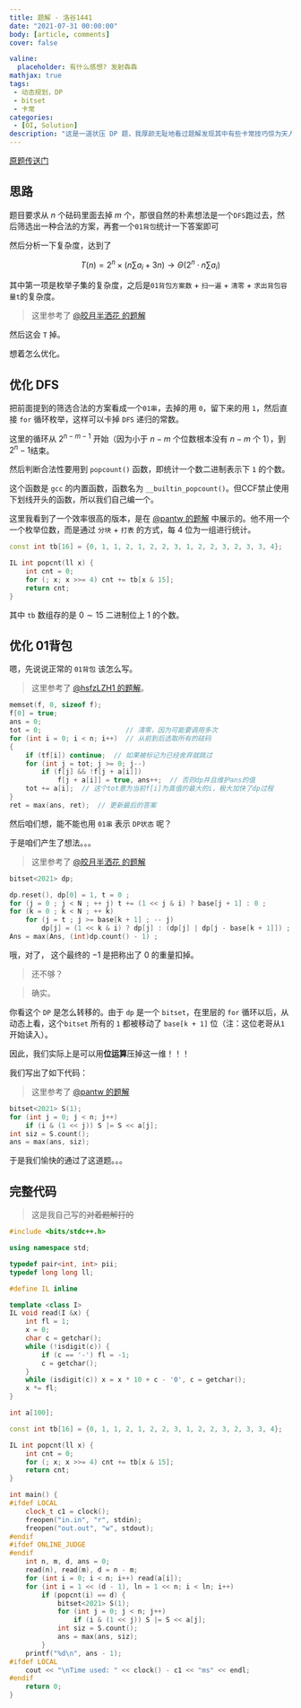 ```yaml
---
title: 题解 - 洛谷1441
date: "2021-07-31 00:00:00"
body: [article, comments]
cover: false

valine:
  placeholder: 有什么感想? 发射犇犇
mathjax: true
tags:
 - 动态规划，DP
 - bitset
 - 卡常
categories:
 - [OI, Solution]
description: "这是一道状压 DP 题，我厚颜无耻地看过题解发现其中有些卡常技巧惊为天人，于是我把它总结、记录了一下。当然，不敢发出去审核。。。"
---
```


[原题传送门](https://www.luogu.com.cn/problem/P1441)

## 思路

题目要求从 $n$ 个砝码里面去掉 $m$ 个，那很自然的朴素想法是一个`DFS`跑过去，然后筛选出一种合法的方案，再套一个`01背包`统计一下答案即可

然后分析一下复杂度，达到了

$$T(n) = 2^n  \times (n \sum{a_i} + 3n) \rightarrow \Theta(2^n \cdot n \sum{a_i})$$

其中第一项是枚举子集的复杂度，之后是`01背包方案数` + `扫一遍` + `清零` + `求出背包容量t`的复杂度。

> 这里参考了 [@皎月半洒花 的题解](https://www.luogu.com.cn/blog/_post/75808)

然后这会 $\texttt{T}$ 掉。

想着怎么优化。

## 优化 DFS

把前面提到的筛选合法的方案看成一个`01串`，去掉的用 `0`，留下来的用 `1`，然后直接 `for` 循环枚举，这样可以卡掉 `DFS` 递归的常数。

这里的循环从 $2^{n - m - 1}$ 开始（因为小于 $n - m$ 个位数根本没有 $n - m$ 个 $1$），到$2^n - 1$结束。

然后判断合法性要用到 `popcount()` 函数，即统计一个数二进制表示下 `1` 的个数。

这个函数是 `gcc` 的内置函数，函数名为 `__builtin_popcount()`。但CCF禁止使用下划线开头的函数，所以我们自己编一个。

这里我看到了一个效率很高的版本，是在 [@pantw 的题解](https://www.luogu.com.cn/blog/_post/23529) 中展示的。他不用一个一个枚举位数，而是通过 `分块` + `打表` 的方式，每 $4$ 位为一组进行统计。

```cpp
const int tb[16] = {0, 1, 1, 2, 1, 2, 2, 3, 1, 2, 2, 3, 2, 3, 3, 4};

IL int popcnt(ll x) {
	int cnt = 0;
	for (; x; x >>= 4) cnt += tb[x & 15];
	return cnt;
}
```

其中 `tb` 数组存的是 $0 \sim 15$ 二进制位上 $1$ 的个数。

## 优化 01背包

嗯，先说说正常的 `01背包` 该怎么写。

> 这里参考了 [@hsfzLZH1 的题解](https://www.luogu.com.cn/blog/_post/6819)。

```cpp
memset(f, 0, sizeof f);
f[0] = true;
ans = 0;
tot = 0;					 // 清零，因为可能要调用多次
for (int i = 0; i < n; i++)	 // 从前到后选取所有的砝码
{
	if (tf[i]) continue;  // 如果被标记为已经舍弃就跳过
	for (int j = tot; j >= 0; j--)
		if (f[j] && !f[j + a[i]])
			f[j + a[i]] = true, ans++;	// 否则dp并且维护ans的值
	tot += a[i];  // 这个tot意为当前f[i]为真值的最大的i，极大加快了dp过程
}
ret = max(ans, ret);  // 更新最后的答案
```

然后咱们想，能不能也用 `01串` 表示 `DP状态` 呢？

于是咱们产生了想法。。。

> 这里参考了 [@皎月半洒花 的题解](https://www.luogu.com.cn/blog/_post/75808)

```cpp
bitset<2021> dp;

dp.reset(), dp[0] = 1, t = 0 ; 
for (j = 0 ; j < N ; ++ j) t += (1 << j & i) ? base[j + 1] : 0 ;
for (k = 0 ; k < N ; ++ k) 
    for (j = t ; j >= base[k + 1] ; -- j)
        dp[j] = (1 << k & i) ? dp[j] : (dp[j] | dp[j - base[k + 1]]) ; 
Ans = max(Ans, (int)dp.count() - 1) ;
```

哦，对了， 这个最终的 $-1$ 是把称出了 $0$ 的重量扣掉。

> 还不够？

> 确实。

你看这个 `DP` 是怎么转移的。由于 `dp` 是一个 `bitset`，在里层的 `for` 循环以后，从动态上看，这个`bitset` 所有的 `1` 都被移动了 `base[k + 1]` 位（注：这位老哥从`1`开始读入）。

因此，我们实际上是可以用**位运算**压掉这一维！！！

我们写出了如下代码：

> 这里参考了 [@pantw 的题解](https://www.luogu.com.cn/blog/_post/23529)

```cpp
bitset<2021> S(1);
for (int j = 0; j < n; j++)
    if (i & (1 << j)) S |= S << a[j];
int siz = S.count();
ans = max(ans, siz);
```

于是我们愉快的通过了这道题。。。

## 完整代码

> 这是我自己写的~~对着题解打的~~

```cpp
#include <bits/stdc++.h>

using namespace std;

typedef pair<int, int> pii;
typedef long long ll;

#define IL inline

template <class I>
IL void read(I &x) {
	int fl = 1;
	x = 0;
	char c = getchar();
	while (!isdigit(c)) {
		if (c == '-') fl = -1;
		c = getchar();
	}
	while (isdigit(c)) x = x * 10 + c - '0', c = getchar();
	x *= fl;
}

int a[100];

const int tb[16] = {0, 1, 1, 2, 1, 2, 2, 3, 1, 2, 2, 3, 2, 3, 3, 4};

IL int popcnt(ll x) {
	int cnt = 0;
	for (; x; x >>= 4) cnt += tb[x & 15];
	return cnt;
}

int main() {
#ifdef LOCAL
	clock_t c1 = clock();
	freopen("in.in", "r", stdin);
	freopen("out.out", "w", stdout);
#endif
#ifdef ONLINE_JUDGE
#endif
	int n, m, d, ans = 0;
	read(n), read(m), d = n - m;
	for (int i = 0; i < n; i++) read(a[i]);
	for (int i = 1 << (d - 1), ln = 1 << n; i < ln; i++)
		if (popcnt(i) == d) {
			bitset<2021> S(1);
			for (int j = 0; j < n; j++)
				if (i & (1 << j)) S |= S << a[j];
			int siz = S.count();
			ans = max(ans, siz);
		}
	printf("%d\n", ans - 1);
#ifdef LOCAL
	cout << "\nTime used: " << clock() - c1 << "ms" << endl;
#endif
	return 0;
}
```